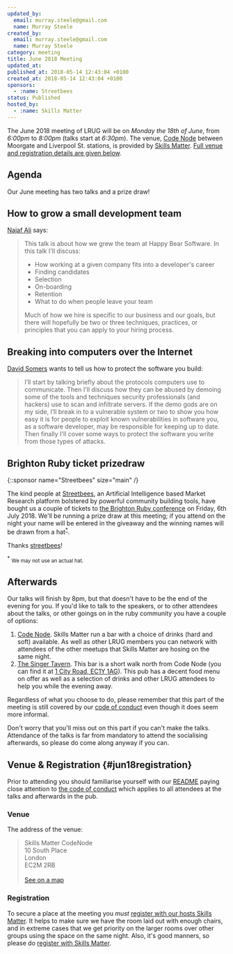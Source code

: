 ```yaml
---
updated_by:
  email: murray.steele@gmail.com
  name: Murray Steele
created_by:
  email: murray.steele@gmail.com
  name: Murray Steele
category: meeting
title: June 2018 Meeting
updated_at:
published_at: 2018-05-14 12:43:04 +0100
created_at: 2018-05-14 12:43:04 +0100
sponsors:
  - :name: Streetbees
status: Published
hosted_by:
  - :name: Skills Matter
---
```


The June 2018 meeting of LRUG will be on *Monday the 18th of June*,
from _6:00pm_ to _8:00pm_ (talks start at _6:30pm_).  The venue, [Code
Node][skills-matter-venue] between Moorgate and Liverpool St. stations, is
provided by [Skills Matter](http://www.skillsmatter.com).  [Full venue and
registration details are given below](#jun18registration).

## Agenda

Our June meeting has two talks and a prize draw!

## How to grow a small development team

[Najaf Ali](https://twitter.com/alinajaf) says:

> This talk is about how we grew the team at Happy Bear Software. In this talk
> I'll discuss:
>
> * How working at a given company fits into a developer's career
> * Finding candidates
> * Selection
> * On-boarding
> * Retention
> * What to do when people leave your team
>
> Much of how we hire is specific to our business and our goals, but there will
> hopefully be two or three techniques, practices, or principles that you can
> apply to your hiring process.

## Breaking into computers over the Internet

[David Somers](https://twitter.com/jalada) wants to tell us how to protect the software you build:

> I’ll start by talking briefly about the protocols computers use to
> communicate. Then I'll discuss how they can be abused by demoing some of the
> tools and techniques security professionals (and hackers) use to scan and
> infiltrate servers. If the demo gods are on my side, I’ll break in to a
> vulnerable system or two to show you how easy it is for people to exploit
> known vulnerabilities in software you, as a software developer, may be
> responsible for keeping up to date. Then finally I'll cover some ways to
> protect the software you write from those types of attacks.

## Brighton Ruby ticket prizedraw

{::sponsor name="Streetbees" size="main" /}

The kind people at [Streetbees](https://www.streetbees.com/careers), an
Artificial Intelligence based Market Research platform bolstered by powerful
community building tools, have bought us a couple of tickets to [the Brighton
Ruby conference](https://brightonruby.com) on Friday, 6th July 2018.  We'll be
running a prize draw at this meeting; if you attend on the night your name will
be entered in the giveaway and the winning names will be drawn from a
hat<sup>[*](#brtp-hat)</sup>.

Thanks [streetbees](https://www.streetbees.com/careers)!

<sup><a name="brtp-hat">*</a></sup> <small>We may not use an actual hat.</small>

## Afterwards

Our talks will finish by 8pm, but that doesn't have to be the end of the evening
for you.  If you'd like to talk to the speakers, or to other attendees about the
talks, or other goings on in the ruby community you have a couple of options:

1. [Code Node][skills-matter-venue].  Skills Matter run a bar with a choice of
   drinks (hard and soft) available.  As well as other LRUG members you can
   network with attendees of the other meetups that Skills Matter are hosing on
   the same night.
2. [The Singer Tavern](http://singertavern.com/).  This bar is a short walk
   north from Code Node (you can find it at [1 City Road, EC1Y
   1AG](https://goo.gl/maps/w9kPu)).  This pub has a decent food menu on offer
   as well as a selection of drinks and other LRUG attendees to help you
   while the evening away.

Regardless of what you choose to do, please remember that this part of the
meeting is still covered by our [code of
conduct](http://readme.lrug.org/#code-of-condut) even though it does seem more
informal.

Don't worry that you'll miss out on this part if you can't make the talks.
Attendance of the talks is far from mandatory to attend the socialising
afterwards, so please do come along anyway if you can.

## Venue & Registration {#jun18registration}

Prior to attending you should familiarise yourself with our
[README](http://readme.lrug.org/) paying close attention to [the code of
conduct](http://readme.lrug.org/#code-of-conduct) which applies to
all attendees at the talks and afterwards in the pub.

### Venue

The address of the venue:

> Skills Matter CodeNode<br/>10 South Place<br/>London<br/>EC2M 2RB<br/><br/>[See on a map](https://goo.gl/maps/ONJT4)

### Registration

To secure a place at the meeting you *must* [register with our hosts
Skills Matter][skills-matter-event].  It helps to
make sure we have the room laid out with enough chairs, and in extreme cases
that we get priority on the larger rooms over other groups using the space on
the same night.  Also, it's good manners, so please do [register with Skills
Matter][skills-matter-event].

[skills-matter-venue]: https://skillsmatter.com/locations/264-skills-matter-codenode
[skills-matter-event]: https://skillsmatter.com/meetups/11010-lrug-june
